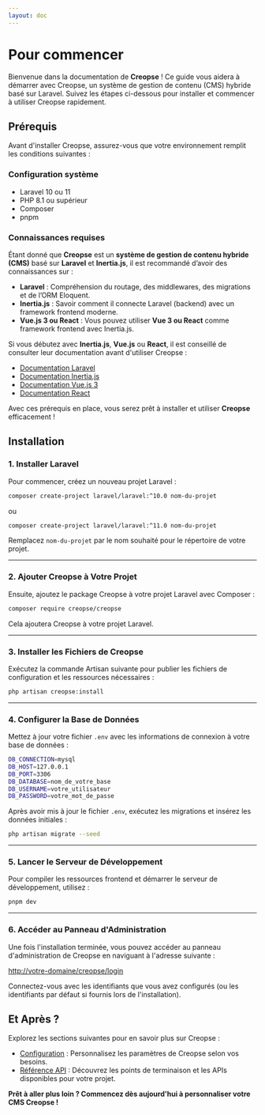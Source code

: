 ```yaml
---
layout: doc
---
```


# Pour commencer

Bienvenue dans la documentation de **Creopse** ! Ce guide vous aidera à démarrer avec Creopse, un système de gestion de contenu (CMS) hybride basé sur Laravel. Suivez les étapes ci-dessous pour installer et commencer à utiliser Creopse rapidement.

## Prérequis

Avant d'installer Creopse, assurez-vous que votre environnement remplit les conditions suivantes :

### Configuration système

- Laravel 10 ou 11
- PHP 8.1 ou supérieur
- Composer
- pnpm

### Connaissances requises

Étant donné que **Creopse** est un **système de gestion de contenu hybride (CMS)** basé sur **Laravel** et **Inertia.js**, il est recommandé d’avoir des connaissances sur :

- **Laravel** : Compréhension du routage, des middlewares, des migrations et de l’ORM Eloquent.
- **Inertia.js** : Savoir comment il connecte Laravel (backend) avec un framework frontend moderne.
- **Vue.js 3 ou React** : Vous pouvez utiliser **Vue 3 ou React** comme framework frontend avec Inertia.js.

Si vous débutez avec **Inertia.js**, **Vue.js** ou **React**, il est conseillé de consulter leur documentation avant d'utiliser Creopse :

- [Documentation Laravel](https://laravel.com/docs)
- [Documentation Inertia.js](https://inertiajs.com)
- [Documentation Vue.js 3](https://vuejs.org)
- [Documentation React](https://react.dev)

Avec ces prérequis en place, vous serez prêt à installer et utiliser **Creopse** efficacement !

## Installation

### 1. Installer Laravel

Pour commencer, créez un nouveau projet Laravel :

```bash
composer create-project laravel/laravel:^10.0 nom-du-projet
```

ou

```bash
composer create-project laravel/laravel:^11.0 nom-du-projet
```

Remplacez `nom-du-projet` par le nom souhaité pour le répertoire de votre projet.

---

### 2. Ajouter Creopse à Votre Projet

Ensuite, ajoutez le package Creopse à votre projet Laravel avec Composer :

```bash
composer require creopse/creopse
```

Cela ajoutera Creopse à votre projet Laravel.

---

### 3. Installer les Fichiers de Creopse

Exécutez la commande Artisan suivante pour publier les fichiers de configuration et les ressources nécessaires :

```bash
php artisan creopse:install
```

---

### 4. Configurer la Base de Données

Mettez à jour votre fichier `.env` avec les informations de connexion à votre base de données :

```bash
DB_CONNECTION=mysql
DB_HOST=127.0.0.1
DB_PORT=3306
DB_DATABASE=nom_de_votre_base
DB_USERNAME=votre_utilisateur
DB_PASSWORD=votre_mot_de_passe
```

Après avoir mis à jour le fichier `.env`, exécutez les migrations et insérez les données initiales :

```bash
php artisan migrate --seed
```

---

### 5. Lancer le Serveur de Développement

Pour compiler les ressources frontend et démarrer le serveur de développement, utilisez :

```bash
pnpm dev
```

---

### 6. Accéder au Panneau d'Administration

Une fois l'installation terminée, vous pouvez accéder au panneau d'administration de Creopse en naviguant à l'adresse suivante :

<http://votre-domaine/creopse/login>

Connectez-vous avec les identifiants que vous avez configurés (ou les identifiants par défaut si fournis lors de l'installation).

## Et Après ?

Explorez les sections suivantes pour en savoir plus sur Creopse :

- [Configuration](./configuration.md) : Personnalisez les paramètres de Creopse selon vos besoins.
- [Référence API](./advanced/api-usage.md) : Découvrez les points de terminaison et les APIs disponibles pour votre projet.

**Prêt à aller plus loin ? Commencez dès aujourd'hui à personnaliser votre CMS Creopse !**
